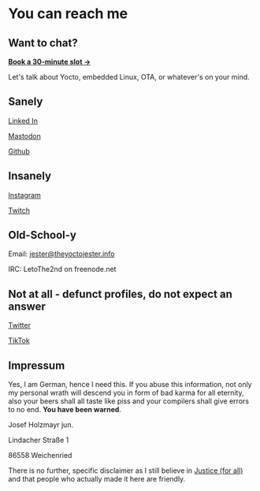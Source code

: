 # You can reach me

## Want to chat?

**[Book a 30-minute slot →](https://calendar.app.google/oEmQWH2KFH2zRhuu8)**

Let's talk about Yocto, embedded Linux, OTA, or whatever's on your mind.

## Sanely

[Linked In](https://www.linkedin.com/in/josef-holzmayr/)

<a rel="me" href="https://fosstodon.org/@theyoctojester">Mastodon</a>

[Github](https://github.com/TheYoctoJester)

## Insanely

[Instagram](https://www.instagram.com/theyoctojester/)

[Twitch](https://www.twitch.tv/letoatreidesthe2nd)

## Old-School-y

Email: jester@theyoctojester.info

IRC: LetoThe2nd on freenode.net

## Not at all - defunct profiles, do not expect an answer

[Twitter](https://twitter.com/TheYoctoJester)

[TikTok](https://www.tiktok.com/@theyoctojester)

## Impressum

Yes, I am German, hence I need this. If you abuse this information, not only my personal wrath will descend you in form of bad karma for all eternity, also your beers shall all taste like piss and your compilers shall give errors to no end. **You have been warned**.

Josef Holzmayr jun.

Lindacher Straße 1

86558 Weichenried

There is no further, specific disclaimer as I still believe in [Justice (for all)](https://easyrechtssicher.de/disclaimer) and that people who actually made it here are friendly.
